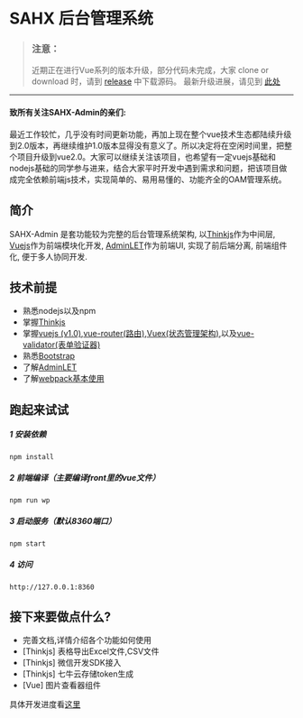 
# SAHX 后台管理系统
>### 注意：
> 近期正在进行Vue系列的版本升级，部分代码未完成，大家 clone or download 时，请到 [release](https://github.com/SAHX/SAHX-Admin/releases) 中下载源码。
> 最新升级进展，请见到 [此处](https://github.com/SAHX/SAHX-Admin/projects/2)
> 
---
>
#### 致所有关注SAHX-Admin的亲们:
 最近工作较忙，几乎没有时间更新功能，再加上现在整个vue技术生态都陆续升级到2.0版本，再继续维护1.0版本显得没有意义了。所以决定将在空闲时间里，把整个项目升级到vue2.0。大家可以继续关注该项目，也希望有一定vuejs基础和nodejs基础的同学参与进来，结合大家平时开发中遇到需求和问题，把该项目做成完全依赖前端js技术，实现简单的、易用易懂的、功能齐全的OAM管理系统。

## 简介
 SAHX-Admin 是套功能较为完整的后台管理系统架构, 以[Thinkjs](https://github.com/75team/thinkjs)作为中间层, [Vuejs](https://github.com/vuejs/vue)作为前端模块化开发, [AdminLET](https://github.com/almasaeed2010/AdminLTE)作为前端UI, 实现了前后端分离, 前端组件化,
 便于多人协同开发.

## 技术前提
   - 熟悉nodejs以及npm
   - 掌握[Thinkjs](https://github.com/75team/thinkjs)
   - 掌握[vuejs (v1.0)](http://cn.vuejs.org/guide/),[vue-router(路由)](https://github.com/vuejs/vue-router/tree/1.0/docs/zh-cn),[Vuex(状态管理架构)](https://github.com/vuejs/vuex/tree/1.0/docs/zh-cn),以及[vue-validator(表单验证器)](http://vuejs.github.io/vue-validator/zh-cn/index.html)
   - 熟悉[Bootstrap](http://v3.bootcss.com/)
   - 了解[AdminLET](https://github.com/almasaeed2010/AdminLTE)
   - 了解[webpack基本使用](https://segmentfault.com/a/1190000003985802#articleHeader6)

## 跑起来试试
##### 1 安装依赖

```
npm install
```
##### 2 前端编译（主要编译front里的vue文件）
```
npm run wp
```

##### 3 启动服务（默认8360端口）

```
npm start
```
##### 4 访问
```
http://127.0.0.1:8360
```

## 接下来要做点什么?
- 完善文档,详情介绍各个功能如何使用
- [Thinkjs] 表格导出Excel文件,CSV文件
- [Thinkjs] 微信开发SDK接入
- [Thinkjs] 七牛云存储token生成
- [Vue] 图片查看器组件

具体开发进度看[这里](https://github.com/SAHX/SAHX-Admin/projects/1)
